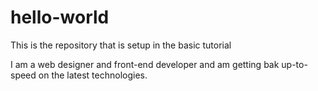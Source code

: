 # hello-world
This is the repository that is setup in the basic tutorial

I am a web designer and front-end developer and am getting bak up-to-speed on the latest technologies.
